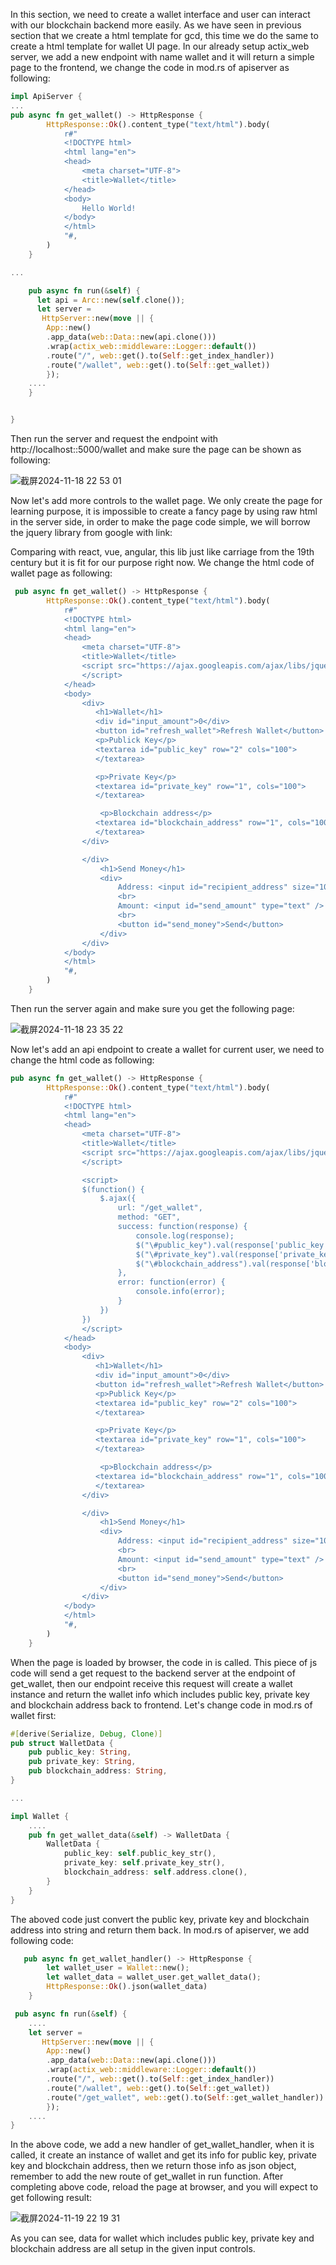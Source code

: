 In this section, we need to create a wallet interface and user can interact with our blockchain backend more easily. As we have seen in previous section that we create a html template for gcd, this time we do the same to create a html 
template for wallet UI page. In our already setup actix_web server, we add a new endpoint with name wallet and it will return a simple page to the frontend, we change the code in mod.rs of apiserver as following:

```rs
impl ApiServer {
...
pub async fn get_wallet() -> HttpResponse {
        HttpResponse::Ok().content_type("text/html").body(
            r#"
            <!DOCTYPE html>
            <html lang="en">
            <head>
                <meta charset="UTF-8">
                <title>Wallet</title>
            </head>
            <body>
                Hello World!
            </body>
            </html>
            "#,
        )
    }

...

    pub async fn run(&self) {
      let api = Arc::new(self.clone());
      let server =
       HttpServer::new(move || {
        App::new()
        .app_data(web::Data::new(api.clone()))
        .wrap(actix_web::middleware::Logger::default())
        .route("/", web::get().to(Self::get_index_handler))
        .route("/wallet", web::get().to(Self::get_wallet))
        });
    ....
    }


}
```
Then run the server and request the endpoint with http://localhost::5000/wallet and make sure the page can be shown as following:


![截屏2024-11-18 22 53 01](https://github.com/user-attachments/assets/92471cb8-1d71-48a7-8bd4-ca7025a96af0)

Now let's add more controls to the wallet page. We only create the page for learning purpose, it is impossible to create a fancy page by using raw html in the server side, in order to make the page code simple, we will borrow the
jquery library from google with link:

<script src="https://ajax.googleapis.com/ajax/libs/jquery/3.7.1/jquery.min.js"></script> 

Comparing with react, vue, angular, this lib just like carriage from the 19th century but it is fit for our purpose right now. We change the html code of wallet page as following:

```rs
 pub async fn get_wallet() -> HttpResponse {
        HttpResponse::Ok().content_type("text/html").body(
            r#"
            <!DOCTYPE html>
            <html lang="en">
            <head>
                <meta charset="UTF-8">
                <title>Wallet</title>
                <script src="https://ajax.googleapis.com/ajax/libs/jquery/3.7.1/jquery.min.js">
                </script> 
            </head>
            <body>
                <div>
                   <h1>Wallet</h1>
                   <div id="input_amount">0</div>
                   <button id="refresh_wallet">Refresh Wallet</button>
                   <p>Publick Key</p>
                   <textarea id="public_key" row="2" cols="100">
                   </textarea>

                   <p>Private Key</p>
                   <textarea id="private_key" row="1", cols="100">
                   </textarea>

                    <p>Blockchain address</p>
                   <textarea id="blockchain_address" row="1", cols="100">
                   </textarea>
                </div>

                </div>
                    <h1>Send Money</h1>
                    <div>
                        Address: <input id="recipient_address" size="100" type="text" />
                        <br>
                        Amount: <input id="send_amount" type="text" />
                        <br>
                        <button id="send_money">Send</button>
                    </div>
                </div>
            </body>
            </html>
            "#,
        )
    }
```

Then run the server again and make sure you get the following page:


![截屏2024-11-18 23 35 22](https://github.com/user-attachments/assets/a6665a8c-08b5-44d0-8836-d3e52810a352)

Now let's add an api endpoint to create a wallet for current user, we need to change the html code as following:

```rs
pub async fn get_wallet() -> HttpResponse {
        HttpResponse::Ok().content_type("text/html").body(
            r#"
            <!DOCTYPE html>
            <html lang="en">
            <head>
                <meta charset="UTF-8">
                <title>Wallet</title>
                <script src="https://ajax.googleapis.com/ajax/libs/jquery/3.7.1/jquery.min.js">
                </script> 

                <script> 
                $(function() {
                    $.ajax({
                        url: "/get_wallet",
                        method: "GET",
                        success: function(response) {
                            console.log(response);
                            $("\#public_key").val(response['public_key']);
                            $("\#private_key").val(response['private_key']);
                            $("\#blockchain_address").val(response['blockchain_address']);
                        },
                        error: function(error) {
                            console.info(error);
                        }
                    })
                })
                </script>
            </head>
            <body>
                <div>
                   <h1>Wallet</h1>
                   <div id="input_amount">0</div>
                   <button id="refresh_wallet">Refresh Wallet</button>
                   <p>Publick Key</p>
                   <textarea id="public_key" row="2" cols="100">
                   </textarea>

                   <p>Private Key</p>
                   <textarea id="private_key" row="1", cols="100">
                   </textarea>

                    <p>Blockchain address</p>
                   <textarea id="blockchain_address" row="1", cols="100">
                   </textarea>
                </div>

                </div>
                    <h1>Send Money</h1>
                    <div>
                        Address: <input id="recipient_address" size="100" type="text" />
                        <br>
                        Amount: <input id="send_amount" type="text" />
                        <br>
                        <button id="send_money">Send</button>
                    </div>
                </div>
            </body>
            </html>
            "#,
        )
    }
```
When the page is loaded by browser, the code in <script>$(function(){...})</script> is called. This piece of js code will send a get request to the backend server at the endpoint of get_wallet, then our endpoint receive this request will
create a wallet instance and return the wallet info which includes public key, private key and blockchain address back to frontend. Let's change code in mod.rs of wallet first:

```rs
#[derive(Serialize, Debug, Clone)]
pub struct WalletData {
    pub public_key: String,
    pub private_key: String,
    pub blockchain_address: String,
}

...

impl Wallet {
    ....
    pub fn get_wallet_data(&self) -> WalletData {
        WalletData {
            public_key: self.public_key_str(),
            private_key: self.private_key_str(),
            blockchain_address: self.address.clone(),
        }
    }
}
```

The aboved code just convert the public key, private key and blockchain address into string and return them back. In mod.rs of apiserver, we add following code:

```rs
   pub async fn get_wallet_handler() -> HttpResponse {
        let wallet_user = Wallet::new();
        let wallet_data = wallet_user.get_wallet_data();
        HttpResponse::Ok().json(wallet_data)
    }

 pub async fn run(&self) {
    ....
    let server =
       HttpServer::new(move || {
        App::new()
        .app_data(web::Data::new(api.clone()))
        .wrap(actix_web::middleware::Logger::default())
        .route("/", web::get().to(Self::get_index_handler))
        .route("/wallet", web::get().to(Self::get_wallet))
        .route("/get_wallet", web::get().to(Self::get_wallet_handler))
        });
    ....
}
```

In the above code, we add a new handler of get_wallet_handler, when it is called, it create an instance of wallet and get its info for public key, private key and blockchain address, then we return those info as json object, remember to 
add the new route of get_wallet in run function. After completing above code, reload the page at browser, and you will expect to get following result:


![截屏2024-11-19 22 19 31](https://github.com/user-attachments/assets/05ea488e-e756-4de1-94e4-47bafc02e94d)


As you can see, data for wallet which includes public key, private key and blockchain address are all setup in the given input controls.


